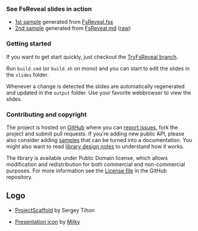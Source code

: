 ### See FsReveal slides in action

- [1st sample](http://fsreveal.azurewebsites.net/) generated from [FsReveal.fsx](https://github.com/fsprojects/FsReveal/blob/master/src/presentations/FsReveal.fsx)
- [2nd sample](http://fsreveal.azurewebsites.net/index-md.html) generated from [FsReveal.md](https://github.com/fsprojects/FsReveal/blob/master/src/presentations/FsReveal.md) ([raw](https://raw.githubusercontent.com/fsprojects/FsReveal/master/src/presentations/FsReveal.md))

### Getting started

If you want to get start quickly, just checkout the [TryFsReveal branch](https://github.com/fsprojects/FsReveal/tree/TryFsReveal).

Run `build.cmd` (or `build.sh` on mono) and you can start to edit the slides in the `slides` folder.

Whenever a change is detected the slides are automatically regenerated and updated in the `output` folder.
Use your favorite webbrowser to view the slides.  

### Contributing and copyright

The project is hosted on [GitHub][gh] where you can [report issues][issues], fork 
the project and submit pull requests. If you're adding new public API, please also 
consider adding [samples][content] that can be turned into a documentation. You might
also want to read [library design notes][readme] to understand how it works.

The library is available under Public Domain license, which allows modification and 
redistribution for both commercial and non-commercial purposes. For more information see the 
[License file][license] in the GitHub repository. 

Logo
----

- [ProjectScaffold](https://github.com/fsprojects/ProjectScaffold/blob/9e28426459007df785432fca4cf8996b0aed90d0/docs/files/img/logo-template.pdn) by Sergey Tihon
- [Presentation icon](http://thenounproject.com/term/presentation/47356/) by [Milky](http://thenounproject.com/Milky/)


  [content]: https://github.com/fsprojects/FsReveal/tree/master/docs/content
  [gh]: https://github.com/fsprojects/FsReveal
  [issues]: https://github.com/fsprojects/FsReveal/issues
  [readme]: https://github.com/fsprojects/FsReveal/blob/master/README.md
  [license]: https://github.com/fsprojects/FsReveal/blob/master/LICENSE.txt  